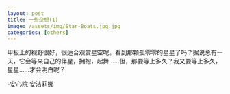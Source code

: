 ```yaml
---
layout: post
title: 一些杂想(1)
image: /assets/img/Star-Boats.jpg.jpg
categories: [others]
---
```

甲板上的视野很好，很适合观赏星空呢。看到那颗孤零零的星星了吗？据说总有一天，它会等来自己的伴星，拥抱，起舞……但，那要等上多久？我又要等上多久，星星……才会明白呢？ 

-安心院·安洁莉娜